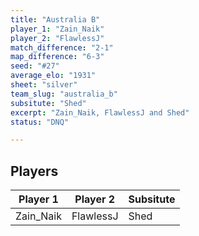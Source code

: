 ```yaml
---
title: "Australia B"
player_1: "Zain_Naik"
player_2: "FlawlessJ"
match_difference: "2-1"
map_difference: "6-3"
seed: "#27"
average_elo: "1931"
sheet: "silver"
team_slug: "australia_b"
subsitute: "Shed"
excerpt: "Zain_Naik, FlawlessJ and Shed"
status: "DNQ"

---
```

## Players

| Player 1 | Player 2 | Subsitute |
| -- | -- | -- |
| Zain_Naik | FlawlessJ | Shed |
